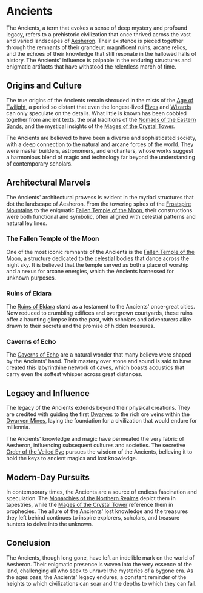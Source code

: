 # Ancients

The Ancients, a term that evokes a sense of deep mystery and profound legacy, refers to a prehistoric civilization that once thrived across the vast and varied landscapes of [Aesheron](Aesheron.md). Their existence is pieced together through the remnants of their grandeur: magnificent ruins, arcane relics, and the echoes of their knowledge that still resonate in the hallowed halls of history. The Ancients' influence is palpable in the enduring structures and enigmatic artifacts that have withstood the relentless march of time.

## Origins and Culture

The true origins of the Ancients remain shrouded in the mists of the [Age of Twilight](Age%20of%20Twilight.md), a period so distant that even the longest-lived [Elves](Elf.md) and [Wizards](Wizard.md) can only speculate on the details. What little is known has been cobbled together from ancient texts, the oral traditions of the [Nomads of the Eastern Sands](Nomads%20of%20the%20Eastern%20Sands.md), and the mystical insights of the [Mages of the Crystal Tower](Mages%20of%20the%20Crystal%20Tower.md).

The Ancients are believed to have been a diverse and sophisticated society, with a deep connection to the natural and arcane forces of the world. They were master builders, astronomers, and enchanters, whose works suggest a harmonious blend of magic and technology far beyond the understanding of contemporary scholars.

## Architectural Marvels

The Ancients' architectural prowess is evident in the myriad structures that dot the landscape of Aesheron. From the towering spires of the [Frostspire Mountains](Frostspire%20Mountains.md) to the enigmatic [Fallen Temple of the Moon](Fallen%20Temple%20of%20the%20Moon.md), their constructions were both functional and symbolic, often aligned with celestial patterns and natural ley lines.

### The Fallen Temple of the Moon

One of the most iconic remnants of the Ancients is the [Fallen Temple of the Moon](Fallen%20Temple%20of%20the%20Moon.md), a structure dedicated to the celestial bodies that dance across the night sky. It is believed that the temple served as both a place of worship and a nexus for arcane energies, which the Ancients harnessed for unknown purposes.

### Ruins of Eldara

The [Ruins of Eldara](Ruins%20of%20Eldara.md) stand as a testament to the Ancients' once-great cities. Now reduced to crumbling edifices and overgrown courtyards, these ruins offer a haunting glimpse into the past, with scholars and adventurers alike drawn to their secrets and the promise of hidden treasures.

### Caverns of Echo

The [Caverns of Echo](Caverns%20of%20Echo.md) are a natural wonder that many believe were shaped by the Ancients' hand. Their mastery over stone and sound is said to have created this labyrinthine network of caves, which boasts acoustics that carry even the softest whisper across great distances.

## Legacy and Influence

The legacy of the Ancients extends beyond their physical creations. They are credited with guiding the first [Dwarves](Dwarves.md) to the rich ore veins within the [Dwarven Mines](Dwarven%20Mines.md), laying the foundation for a civilization that would endure for millennia.

The Ancients' knowledge and magic have permeated the very fabric of Aesheron, influencing subsequent cultures and societies. The secretive [Order of the Veiled Eye](Order%20of%20the%20Veiled%20Eye.md) pursues the wisdom of the Ancients, believing it to hold the keys to ancient magics and lost knowledge.

## Modern-Day Pursuits

In contemporary times, the Ancients are a source of endless fascination and speculation. The [Monarchies of the Northern Realms](Monarchies%20of%20the%20Northern%20Realms.md) depict them in tapestries, while the [Mages of the Crystal Tower](Mages%20of%20the%20Crystal%20Tower.md) reference them in prophecies. The allure of the Ancients' lost knowledge and the treasures they left behind continues to inspire explorers, scholars, and treasure hunters to delve into the unknown.

## Conclusion

The Ancients, though long gone, have left an indelible mark on the world of Aesheron. Their enigmatic presence is woven into the very essence of the land, challenging all who seek to unravel the mysteries of a bygone era. As the ages pass, the Ancients' legacy endures, a constant reminder of the heights to which civilizations can soar and the depths to which they can fall.